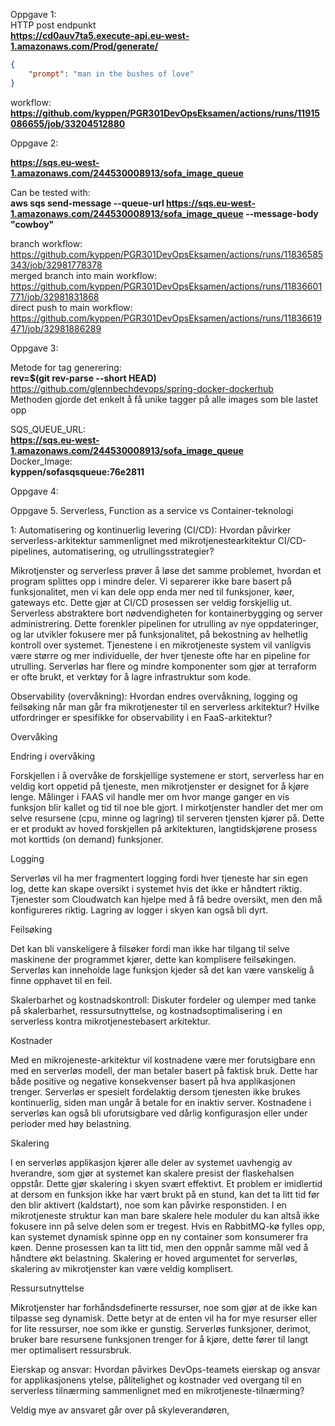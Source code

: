 

Oppgave 1:  
HTTP post endpunkt  
**https://cd0auv7ta5.execute-api.eu-west-1.amazonaws.com/Prod/generate/**  
```json
{
    "prompt": "man in the bushes of love"
}    
```
workflow: **https://github.com/kyppen/PGR301DevOpsEksamen/actions/runs/11915086655/job/33204512880** 

Oppgave 2:  

**https://sqs.eu-west-1.amazonaws.com/244530008913/sofa_image_queue**  

Can be tested with:  
**aws sqs send-message --queue-url https://sqs.eu-west-1.amazonaws.com/244530008913/sofa_image_queue --message-body "cowboy"**  

branch workflow: https://github.com/kyppen/PGR301DevOpsEksamen/actions/runs/11836585343/job/32981778378  
merged branch into main workflow: https://github.com/kyppen/PGR301DevOpsEksamen/actions/runs/11836601771/job/32981831868  
direct push to main workflow: https://github.com/kyppen/PGR301DevOpsEksamen/actions/runs/11836619471/job/32981886289  

Oppgave 3:  

Metode for tag generering:  
**rev=$(git rev-parse --short HEAD)**  
https://github.com/glennbechdevops/spring-docker-dockerhub  
Methoden gjorde det enkelt å få unike tagger på alle images som ble lastet opp

SQS_QUEUE_URL:  
**https://sqs.eu-west-1.amazonaws.com/244530008913/sofa_image_queue**  
Docker_Image:  
**kyppen/sofasqsqueue:76e2811**  

Oppgave 4:


Oppgave 5. Serverless, Function as a service vs Container-teknologi


1: Automatisering og kontinuerlig levering (CI/CD): Hvordan påvirker serverless-arkitektur sammenlignet med mikrotjenestearkitektur CI/CD-pipelines, automatisering, og utrullingsstrategier? 

Mikrotjenster og serverless prøver å løse det samme problemet, hvordan et program splittes opp i mindre deler. Vi separerer ikke bare basert på funksjonalitet, men vi kan dele opp enda mer ned til funksjoner, køer, gateways etc. Dette gjør at CI/CD prosessen ser veldig forskjellig ut. Serverless abstraktere bort nødvendigheten for kontainerbygging og server administrering. Dette forenkler pipelinen for utrulling av nye oppdateringer, og lar utvikler fokusere mer på funksjonalitet, på bekostning av helhetlig kontroll over systemet. Tjenestene i en mikrotjeneste system vil vanligvis være større og mer individuelle, der hver tjeneste ofte har en pipeline for utrulling. Serverløs har flere og mindre komponenter som gjør at terraform er ofte brukt, et verktøy for å lagre infrastruktur som kode.  

 

Observability (overvåkning): Hvordan endres overvåkning, logging og feilsøking når man går fra mikrotjenester til en serverless arkitektur? Hvilke utfordringer er spesifikke for observability i en FaaS-arkitektur? 

Overvåking 

Endring i overvåking  

Forskjellen i å overvåke de forskjellige systemene er stort, serverless har en veldig kort oppetid på tjeneste, men mikrotjenster er designet for å kjøre lenge. Målinger i FAAS vil handle mer om hvor mange ganger en vis funksjon blir kallet og tid til noe ble gjort. I mirkotjenster handler det mer om selve resursene (cpu, minne og lagring) til serveren tjensten kjører på. Dette er et produkt av hoved forskjellen på arkitekturen, langtidskjørene prosess mot korttids (on demand) funksjoner. 

 

Logging 

Serverløs vil ha mer fragmentert logging fordi hver tjeneste har sin egen log, dette kan skape oversikt i systemet hvis det ikke er håndtert riktig. Tjenester som Cloudwatch kan hjelpe med å få bedre oversikt, men den må konfigureres riktig. Lagring av logger i skyen kan også bli dyrt.  

Feilsøking  

Det kan bli vanskeligere å filsøker fordi man ikke har tilgang til selve maskinene der programmet kjører, dette kan komplisere feilsøkingen. Serverløs kan inneholde lage funksjon kjeder så det kan være vanskelig å finne opphavet til en feil. 

 

 

 

Skalerbarhet og kostnadskontroll: Diskuter fordeler og ulemper med tanke på skalerbarhet, ressursutnyttelse, og kostnadsoptimalisering i en serverless kontra mikrotjenestebasert arkitektur. 

Kostnader 

Med en mikrojeneste-arkitektur vil kostnadene være mer forutsigbare enn med en serverløs modell, der man betaler basert på faktisk bruk. Dette har både positive og negative konsekvenser basert på hva applikasjonen trenger. Serverløs er spesielt fordelaktig dersom tjenesten ikke brukes kontinuerlig, siden man ungår å betale for en inaktiv server. Kostnadene i serverløs kan også bli uforutsigbare ved dårlig konfigurasjon eller under perioder med høy belastning. 

Skalering 

I en serverløs applikasjon kjører alle deler av systemet uavhengig av hverandre, som gjør at systemet kan skalere presist der flaskehalsen oppstår. Dette gjør skalering i skyen svært effektivt. Et problem er imidlertid at dersom en funksjon ikke har vært brukt på en stund, kan det ta litt tid før den blir aktivert (kaldstart), noe som kan påvirke responstiden. I en mikrotjeneste struktur kan man bare skalere hele moduler du kan altså ikke fokusere inn på selve delen som er tregest. Hvis en RabbitMQ-kø fylles opp, kan systemet dynamisk spinne opp en ny container som konsumerer fra køen. Denne prosessen kan ta litt tid, men den oppnår samme mål ved å håndtere økt belastning. Skalering er hoved argumentet for serverløs, skalering av mikrotjenster kan være veldig komplisert.  

Ressursutnyttelse 

Mikrotjenster har forhåndsdefinerte ressurser, noe som gjør at de ikke kan tilpasse seg dynamisk. Dette betyr at de enten vil ha for mye resurser eller for lite ressurser, noe som ikke er gunstig. Serverløs funksjoner, derimot, bruker bare resursene funksjonen trenger for å kjøre, dette fører til langt mer optimalisert ressursbruk.  

Eierskap og ansvar: Hvordan påvirkes DevOps-teamets eierskap og ansvar for applikasjonens ytelse, pålitelighet og kostnader ved overgang til en serverless tilnærming sammenlignet med en mikrotjeneste-tilnærming? 

Veldig mye av ansvaret går over på skyleverandøren,  

 

 